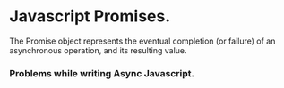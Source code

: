 # Javascript Promises.

The Promise object represents the eventual completion (or failure) of an asynchronous operation, and its resulting value.

### Problems while writing Async Javascript.





